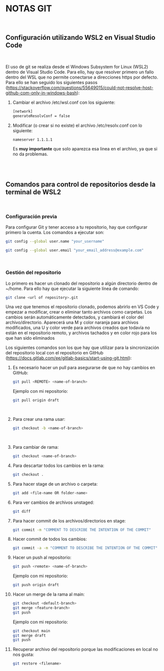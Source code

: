 # NOTAS GIT

<br>

## Configuración utilizando WSL2 en Visual Studio Code

<br>


El uso de git se realiza desde el Windows Subsystem for Linux (WSL2) dentro de Visual Studio Code. Para ello, hay que resolver primero un fallo dentro del WSL que no permite conectarse a direcciones https por defecto. Para ello se han seguido los siguientes pasos (https://stackoverflow.com/questions/55649015/could-not-resolve-host-github-com-only-in-windows-bash):

 1. Cambiar el archivo /etc/wsl.conf con los siguiente:

    ```sh
    [network]
    generateResolvConf = false
    ```

2. Modificar (o crear si no existe) el archivo /etc/resolv.conf con lo siguiente:

    ```sh
    nameserver 1.1.1.1
    ```
    Es **muy importante** que solo aparezca esa linea en el archivo, ya que si no da problemas.



<br>
<br>

## Comandos para control de repositorios desde la terminal de WSL2

<br>

### Configuración previa

Para configurar Git y tener acceso a tu repositorio, hay que configurar primero la cuenta. Los comandos a ejecutar son:

```bash
git config --global user.name "your_username"

git config --global user.email "your_email_address@example.com"
```

<br>


### Gestión del repositorio

Lo primero es hacer un clonado del repositorio a algún directorio dentro de ~/home. Para ello hay que ejecutar la siguiente línea de comando:

```bash
git clone <url of repository>.git
```


Una vez que tenemos el repositorio clonado, podemos abrirlo en VS Code y empezar a modificar, crear o eliminar tanto archivos como carpetas. Los cambios serán automáticamente detectados, y cambiará el color del archivo/directorio. Aparecerá una M y color naranja para archivos modificados, una U y color verde para archivos creados que todavía no están en el repositorio remoto, y archivos tachados y en color rojo para los que han sido eliminados


Los siguientes comandos son los que hay que utilizar para la sincronización del repositorio local con el repositorio en GitHub (https://docs.gitlab.com/ee/gitlab-basics/start-using-git.html):

1. Es necesario hacer un pull para asegurarse de que no hay cambios en GitHub:

    ```bash
    git pull <REMOTE> <name-of-branch>
    ```
    Ejemplo con mi repositorio:

    ```bash
    git pull origin draft
    ```

<br>

2. Para crear una rama usar: 

    ```bash
    git checkout -b <name-of-branch>
    ```

<br>

3. Para cambiar de rama:

    ```bash
    git checkout <name-of-branch>
    ```


4.  Para descartar todos los cambios en la rama:

    ```bash
    git checkout .
    ```


5. Para hacer stage de un archivo o carpeta:

    ```bash
    git add <file-name OR folder-name>
    ```

6. Para ver cambios de archivos unstaged:

    ```bash
    git diff
    ```

7. Para hacer commit de los archivos/directorios en stage:

    ```bash
    git commit -m "COMMENT TO DESCRIBE THE INTENTION OF THE COMMIT"
    ```

8. Hacer commit de todos los cambios:

    ```bash
    git commit -a -m "COMMENT TO DESCRIBE THE INTENTION OF THE COMMIT"
    ```


9. Hacer un push al repositorio:

    ```bash
    git push <remote> <name-of-branch>
    ```

    Ejemplo con mi repositorio:

    ```bash
    git push origin draft
    ```


10. Hacer un merge de la rama al main:

    ```bash
    git checkout <default-branch>
    git merge <feature-branch>
    git push
    ```

    Ejemplo con mi repositorio:

    ```bash
    git checkout main
    git merge draft
    git push
    ```

11. Recuperar archivo del repositorio porque las modificaciones en local no nos gusta:
    

    ```bash
    git restore <filename>
    ```




